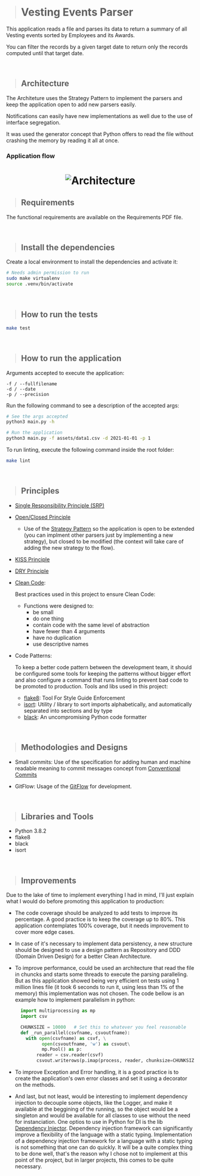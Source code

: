 > # Vesting Events Parser

This application reads a file and parses its data to return a summary of all Vesting events sorted by Employees and its Awards.

You can filter the records by a given target date to return only the records computed until that target date.

<br>

> ## Architecture

The Architeture uses the Strategy Pattern to implement the parsers and keep the application open to add new parsers easily.

Notifications can easily have new implementations as well due to the use of interface segregation.

It was used the generator concept that Python offers to read the file without crashing the memory by reading it all at once.

### Application flow

<h1 align="center">
    <img alt="Architecture" title="#vesting" src="assets/images/architecture.png"/>
</h1>

> ## Requirements

The functional requirements are available on the Requirements PDF file.

<br>

> ## Install the dependencies

Create a local environment to install the dependencies and activate it:

```bash
# Needs admin permission to run
sudo make virtualenv
source .venv/bin/activate
```

<br>

> ## How to run the tests

```bash
make test
```

<br>

> ## How to run the application

Arguments accepted to execute the application:

```text
-f / --fullfilename
-d / --date
-p / --precision
```

Run the following command to see a description of the accepted args:

```bash
# See the args accepted
python3 main.py -h

# Run the application
python3 main.py -f assets/data1.csv -d 2021-01-01 -p 1
```

To run linting, execute the following command inside the root folder:

```bash
make lint
```

<br>

> ## Principles

- [Single Responsibility Principle (SRP)](https://en.wikipedia.org/wiki/Single-responsibility_principle)
- [Open/Closed Principle](https://en.wikipedia.org/wiki/Open%E2%80%93closed_principle)
  - Use of the [Strategy Pattern](https://en.wikipedia.org/wiki/Strategy_pattern) so the application is open to be extended (you can implment other parsers just by implementing a new strategy), but closed to be modified (the context will take care of adding the new strategy to the flow).
- [KISS Principle](https://pt.wikipedia.org/wiki/Princ%C3%ADpio_KISS)
- [DRY Principle](https://pt.wikipedia.org/wiki/Don%27t_repeat_yourself)
- [Clean Code](https://martinfowler.com/tags/clean%20code.html):

  Best practices used in this project to ensure Clean Code:

  - Functions were designed to:
    - be small
    - do one thing
    - contain code with the same level of abstraction
    - have fewer than 4 arguments
    - have no duplication
    - use descriptive names

- Code Patterns:

  To keep a better code pattern between the development team, it should be configured some tools for keeping the patterns without bigger effort and also configure a command that runs linting to prevent bad code to be promoted to production. Tools and libs used in this project:

  - [flake8](https://pypi.org/project/flake8/): Tool For Style Guide Enforcement
  - [isort](https://pycqa.github.io/isort/): Utility / library to sort imports alphabetically, and automatically separated into sections and by type
  - [black](https://pypi.org/project/black/): An uncompromising Python code formatter

<br>

> ## Methodologies and Designs

- Small commits: Use of the specification for adding human and machine readable meaning to commit messages concept from [Conventional Commits](https://www.conventionalcommits.org/en/v1.0.0/)

- GitFlow: Usage of the [GitFlow](https://docs.github.com/en/get-started/quickstart/github-flow) for development.

<br>

> ## Libraries and Tools

- Python 3.8.2
- flake8
- black
- isort

<br>

> ## Improvements

Due to the lake of time to implement everything I had in mind, I'll just explain what I would do before promoting this application to production:

- The code coverage should be analyzed to add tests to improve its percentage. A good practice is to keep the coverage up to 80%. This application contemplates 100% coverage, but it needs improvement to cover more edge cases.

- In case of it's necessary to implement data persistency, a new structure should be designed to use a design pattern as Repository and DDD (Domain Driven Design) for a better Clean Architecture.

- To improve performance, could be used an architecture that read the file in chuncks and starts some threads to execute the parsing paralleling. But as this application showed being very efficient on tests using 1 million lines file (it took 6 seconds to run it, using less than 1% of the memory) this implementation was not chosen. The code bellow is an example how to implement parallelism in python:

  ```python
    import multiprocessing as mp
    import csv

    CHUNKSIZE = 10000   # Set this to whatever you feel reasonable
    def _run_parallel(csvfname, csvoutfname):
      with open(csvfname) as csvf, \
            open(csvoutfname, 'w') as csvout\
            mp.Pool() as p:
          reader = csv.reader(csvf)
          csvout.writerows(p.imap(process, reader, chunksize=CHUNKSIZE))
  ```

- To improve Exception and Error handling, it is a good practice is to create the application's own error classes and set it using a decorator on the methods.

- And last, but not least, would be interesting to implement dependency injection to decouple some objects, like the Logger, and make it available at the beggining of the running, so the object would be a singleton and would be available for all classes to use without the need for instanciation.
  One optios to use in Python for DI is the lib [Dependency Injector](https://python-dependency-injector.ets-labs.org/introduction/di_in_python.html). Dependency injection framework can significantly improve a flexibility of the language with a static typing. Implementation of a dependency injection framework for a language with a static typing is not something that one can do quickly. It will be a quite complex thing to be done well, that's the reason why I chose not to implement at this point of the project, but in larger projects, this comes to be quite necessary.
